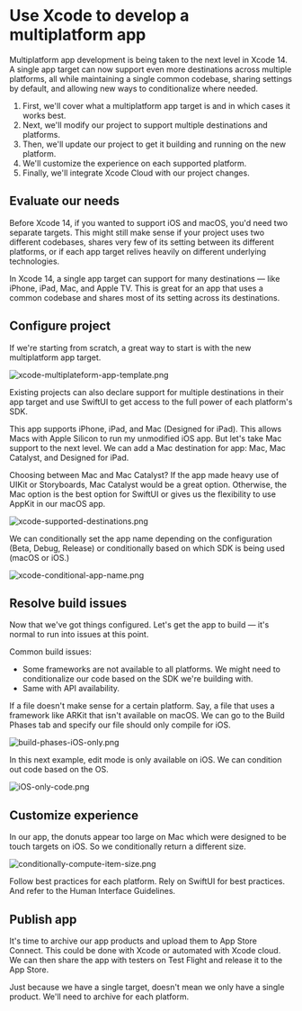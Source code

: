 # Use Xcode to develop a multiplatform app

Multiplatform app development is being taken to the next level in Xcode 14. A single app target can now support even more destinations across multiple platforms, all while maintaining a single common codebase, sharing settings by default, and allowing new ways to conditionalize where needed.

1. First, we'll cover what a multiplatform app target is and in which cases it works best.
2. Next, we'll modify our project to support multiple destinations and platforms.
3. Then, we'll update our project to get it building and running on the new platform.
4. We'll customize the experience on each supported platform.
5. Finally, we'll integrate Xcode Cloud with our project changes.

## Evaluate our needs

Before Xcode 14, if you wanted to support iOS and macOS, you'd need two separate targets. This might still make sense if your project uses two different codebases, shares very few of its setting between its different platforms, or if each app target relives heavily on different underlying technologies.

In Xcode 14, a single app target can support for many destinations — like iPhone, iPad, Mac, and Apple TV. This is great for an app that uses a common codebase and shares most of its setting across its destinations.

## Configure project

If we're starting from scratch, a great way to start is with the new multiplatform app target.

![xcode-multiplateform-app-template.png](assets/xcode-multiplateform-app-template.png)



Existing projects can also declare support for multiple destinations in their app target and use SwiftUI to get access to the full power of each platform's SDK.

This app supports iPhone, iPad, and Mac (Designed for iPad). This allows Macs with Apple Silicon to run my unmodified iOS app. But let's take Mac support to the next level. We can add a Mac destination for app: Mac, Mac Catalyst, and Designed for iPad.

Choosing between Mac and Mac Catalyst? If the app made heavy use of UIKit or Storyboards, Mac Catalyst would be a great option. Otherwise, the Mac option is the best option for SwiftUI or gives us the flexibility to use AppKit in our macOS app.

![xcode-supported-destinations.png](assets/xcode-supported-destinations.png)



We can conditionally set the app name depending on the configuration (Beta, Debug, Release) or conditionally based on which SDK is being used (macOS or iOS.)

![xcode-conditional-app-name.png](assets/xcode-conditional-app-name.png)

## Resolve build issues

Now that we've got things configured. Let's get the app to build — it's normal to run into issues at this point.

Common build issues:

- Some frameworks are not available to all platforms. We might need to conditionalize our code based on the SDK we're building with.
- Same with API availability.

If a file doesn't make sense for a certain platform. Say, a file that uses a framework like ARKit that isn't available on macOS. We can go to the Build Phases tab and specify our file should only compile for iOS.

![build-phases-iOS-only.png](assets/build-phases-iOS-only.png)

In this next example, edit mode is only available on iOS. We can condition out code based on the OS.

![iOS-only-code.png](assets/iOS-only-code.png)

## Customize experience

In our app, the donuts appear too large on Mac which were designed to be touch targets on iOS. So we conditionally return a different size.

![conditionally-compute-item-size.png](assets/conditionally-compute-item-size.png)

Follow best practices for each platform. Rely on SwiftUI for best practices. And refer to the Human Interface Guidelines.

## Publish app

It's time to archive our app products and upload them to App Store Connect. This could be done with Xcode or automated with Xcode cloud. We can then share the app with testers on Test Flight and release it to the App Store.

Just because we have a single target, doesn't mean we only have a single product. We'll need to archive for each platform.



